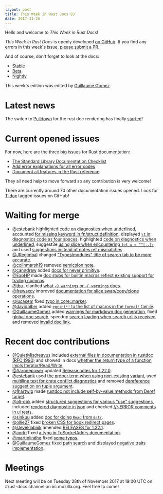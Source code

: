```yaml
---
layout: post
title: This Week in Rust Docs 83
date: 2017-11-26
---
```


Hello and welcome to *This Week in Rust Docs*!

*This Week in Rust Docs* is openly developed [on GitHub](https://github.com/GuillaumeGomez/this-week-in-rust-docs).
If you find any errors in this week's issue, [please submit a PR](https://github.com/GuillaumeGomez/this-week-in-rust-docs/pulls).

And of course, don't forget to look at the docs:

* [Stable](https://doc.rust-lang.org/)
* [Beta](https://doc.rust-lang.org/beta/)
* [Nightly](https://doc.rust-lang.org/nightly/)

This week's edition was edited by [Guillaume Gomez](https://github.com/GuillaumeGomez).

# Latest news

The switch to [Pulldown](https://github.com/google/pulldown-cmark) for the rust doc rendering has finally [started](https://github.com/rust-lang/rust/pull/41991)!

# Current opened issues

For now, here are the three big issues for Rust documentation:

* [The Standard Library Documentation Checklist](https://github.com/rust-lang/rust/issues/29329)
* [Add error explanations for all error codes](https://github.com/rust-lang/rust/issues/32777)
* [Document all features in the Rust reference](https://github.com/rust-lang-nursery/reference/issues/9)

They all need help to move forward so any contribution is very welcome!

There are currently around 70 other documentation issues opened. Look for [T-doc](https://github.com/rust-lang/rust/labels/T-doc) tagged issues on GitHub!

# Waiting for merge

* [@estebank](https://github.com/estebank) highlighted [code on diagnostics when underlined](https://github.com/rust-lang/rust/pull/45776), accounted [for missing keyword in fn/struct definition](https://github.com/rust-lang/rust/pull/45997), displayed [`\t` in diagnostics code as four spaces](https://github.com/rust-lang/rust/pull/45953), highlighted [code on diagnostics when underlined](https://github.com/rust-lang/rust/pull/45752), suggest3e [using slice when encountering `let x = ""[..];`](https://github.com/rust-lang/rust/pull/46249) and used [suggestions instead of notes ref mismatches](https://github.com/rust-lang/rust/pull/46256).
* [@JRegimbal](https://github.com/JRegimbal) changed ["Types/modules" title of search tab to be more accurate](https://github.com/rust-lang/rust/pull/45898).
* [@colinmarsh19](https://github.com/colinmarsh19) removed [semicolon note](https://github.com/rust-lang/rust/pull/46258).
* [@canndrew](https://github.com/canndrew) added [docs for never primitive](https://github.com/rust-lang/rust/pull/46232).
* [@ExpHP](https://github.com/ExpHP) made [doc stubs for builtin macros reflect existing support for trailing commas](https://github.com/rust-lang/rust/pull/46260).
* [@tbu-](https://github.com/tbu-) clarified [what `-D warnings` or `-F warnings` does](https://github.com/rust-lang/rust/pull/46136).
* [@frewsxcv](https://github.com/frewsxcv) improved [documentation for slice swap/copy/clone operations](https://github.com/rust-lang/rust/pull/46219).
* [@lucasem](https://github.com/lucasem) fixed [typo in core::marker](https://github.com/rust-lang/rust/pull/46234).
* [@davidalber](https://github.com/davidalber) added [`eprint*!` to the list of macros in the `format!` family](https://github.com/rust-lang/rust/pull/46201).
* [@GuillaumeGomez](https://github.com/GuillaumeGomez) added [warnings for markdown doc generation](https://github.com/rust-lang/rust/pull/46247), fixed [global doc search](https://github.com/rust-lang/rust/pull/46175), speedup [search loading when search url is received](https://github.com/rust-lang/rust/pull/46221) and removed [invalid doc link](https://github.com/rust-lang/rust/pull/46224).

# Recent doc contributions

* [@QuietMisdreavus](https://github.com/QuietMisdreavus) included [external files in documentation in rustdoc (RFC 1990)](https://github.com/rust-lang/rust/pull/44781) and showed in docs [whether the return type of a function impls Iterator/Read/Write](https://github.com/rust-lang/rust/pull/45039).
* [@Aaronepower](https://github.com/Aaronepower) updated [Release notes for 1.22.0](https://github.com/rust-lang/rust/pull/45454).
* [@estebank](https://github.com/estebank) used [the proper term when using non-existing variant](https://github.com/rust-lang/rust/pull/46024), used [multiline text for crate conflict diagnostics](https://github.com/rust-lang/rust/pull/45946) and removed [dereference suggestion on tuple argument](https://github.com/rust-lang/rust/pull/45947).
* [@fhartwig](https://github.com/fhartwig) made [rustdoc not include self-by-value methods from Deref target](https://github.com/rust-lang/rust/pull/45645).
* [@oli-obk](https://github.com/oli-obk) added [structured suggestions for various "use" suggestions](https://github.com/rust-lang/rust/pull/46035), included [rendered diagnostic in json](https://github.com/rust-lang/rust/pull/46052) and checked [//~ERROR comments in ui tests](https://github.com/rust-lang/rust/pull/46116).
* [@sinkuu](https://github.com/sinkuu) added [doc for doing `Read` from `&str`](https://github.com/rust-lang/rust/pull/46088).
* [@ollie27](https://github.com/ollie27) fixed [broken CSS for book redirect pages](https://github.com/rust-lang/rust/pull/45998).
* [@steveklabnik](https://github.com/steveklabnik) amended [RELEASES for 1.22.1](https://github.com/rust-lang/rust/pull/46190).
* [@aqrln](https://github.com/aqrln) fixed [a typo in ToSocketAddrs documentation](https://github.com/rust-lang/rust/pull/46141).
* [@martinlindhe](https://github.com/martinlindhe) fixed [some typos](https://github.com/rust-lang/rust/pull/46157).
* [@GuillaumeGomez](https://github.com/GuillaumeGomez) fixed [path search](https://github.com/rust-lang/rust/pull/46081) and displayed [negative traits implementation](https://github.com/rust-lang/rust/pull/46134).

# Meetings

Next meeting will be on Tuesday 28th of November 2017 at 19:00 UTC on #rust-docs channel on irc.mozilla.org. Feel free to come!
